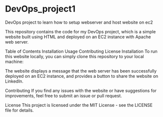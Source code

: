 # DevOps_project1

DevOps project to learn how to setup webserver and host website on ec2

This repository contains the code for my DevOps project, which is a simple website built using HTML and deployed on an EC2 instance with Apache web server.

Table of Contents Installation Usage Contributing License Installation To run this website locally, you can simply clone this repository to your local machine:


The website displays a message that the web server has been successfully deployed on an EC2 instance, and provides a button to share the website on LinkedIn.

Contributing If you find any issues with the website or have suggestions for improvements, feel free to submit an issue or pull request.

License This project is licensed under the MIT License - see the LICENSE file for details.
